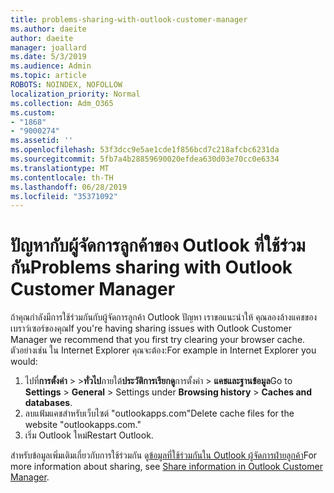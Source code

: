 ```yaml
---
title: problems-sharing-with-outlook-customer-manager
ms.author: daeite
author: daeite
manager: joallard
ms.date: 5/3/2019
ms.audience: Admin
ms.topic: article
ROBOTS: NOINDEX, NOFOLLOW
localization_priority: Normal
ms.collection: Adm_O365
ms.custom:
- "1868"
- "9000274"
ms.assetid: ''
ms.openlocfilehash: 53f3dcc9e5ae1cde1f856bcd7c218afcbc6231da
ms.sourcegitcommit: 5fb7a4b28859690020efdea630d03e70cc0e6334
ms.translationtype: MT
ms.contentlocale: th-TH
ms.lasthandoff: 06/28/2019
ms.locfileid: "35371092"
---
```

# <a name="problems-sharing-with-outlook-customer-manager"></a><span data-ttu-id="60781-102">ปัญหากับผู้จัดการลูกค้าของ Outlook ที่ใช้ร่วมกัน</span><span class="sxs-lookup"><span data-stu-id="60781-102">Problems sharing with Outlook Customer Manager</span></span>

<span data-ttu-id="60781-103">ถ้าคุณกำลังมีการใช้ร่วมกันกับผู้จัดการลูกค้า Outlook ปัญหา เราขอแนะนำให้ คุณลองล้างแคชของเบราว์เซอร์ของคุณ</span><span class="sxs-lookup"><span data-stu-id="60781-103">If you're having sharing issues with Outlook Customer Manager we recommend that you first try clearing your browser cache.</span></span> <span data-ttu-id="60781-104">ตัวอย่างเช่น ใน Internet Explorer คุณจะต้อง:</span><span class="sxs-lookup"><span data-stu-id="60781-104">For example in Internet Explorer you would:</span></span>

1. <span data-ttu-id="60781-105">ไปที่**การตั้งค่า** > >**ทั่วไป**ภายใต้**ประวัติการเรียกดู**การตั้งค่า > **แคชและฐานข้อมูล**</span><span class="sxs-lookup"><span data-stu-id="60781-105">Go to **Settings** > **General** > Settings under **Browsing history** > **Caches and databases**.</span></span>
2. <span data-ttu-id="60781-106">ลบแฟ้มแคชสำหรับเว็บไซต์ "outlookapps.com"</span><span class="sxs-lookup"><span data-stu-id="60781-106">Delete cache files for the website "outlookapps.com."</span></span>
3. <span data-ttu-id="60781-107">เริ่ม Outlook ใหม่</span><span class="sxs-lookup"><span data-stu-id="60781-107">Restart Outlook.</span></span>

<span data-ttu-id="60781-108">สำหรับข้อมูลเพิ่มเติมเกี่ยวกับการใช้ร่วมกัน ดู[ข้อมูลที่ใช้ร่วมกันใน Outlook ผู้จัดการฝ่ายลูกค้า](https://support.office.com/article/4f26cc69-67da-4cd5-b344-02d1a4799310%20)</span><span class="sxs-lookup"><span data-stu-id="60781-108">For more information about sharing, see [Share information in Outlook Customer Manager](https://support.office.com/article/4f26cc69-67da-4cd5-b344-02d1a4799310%20).</span></span>